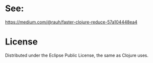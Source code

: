 # See:

https://medium.com/@rauh/faster-clojure-reduce-57a104448ea4

# License

Distributed under the Eclipse Public License, the same as Clojure uses.

